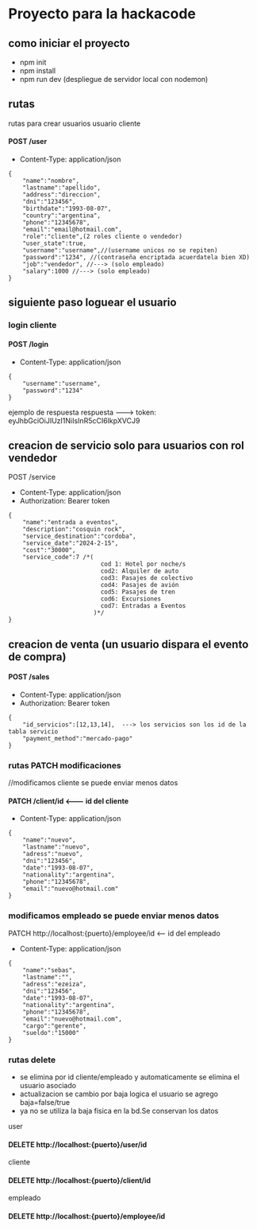 # Proyecto para la hackacode

## como iniciar el proyecto
- npm init
- npm install
- npm run dev (despliegue de servidor local con nodemon)

## rutas
rutas para crear usuarios
usuario cliente  
#### POST /user
- Content-Type: application/json
```
{   
    "name":"nombre",
    "lastname":"apellido",
    "address":"direccion",
    "dni":"123456",
    "birthdate":"1993-08-07",
    "country":"argentina",
    "phone":"12345678",
    "email":"email@hotmail.com",
    "role":"cliente",(2 roles cliente o vendedor)
    "user_state":true,
    "username":"username",//(username unicos no se repiten)
    "password":"1234", //(contraseña encriptada acuerdatela bien XD)
    "job":"vendedor", //---> (solo empleado)
    "salary":1000 //---> (solo empleado)
}
```
## siguiente paso loguear el usuario
### login cliente
#### POST /login
- Content-Type: application/json
```
{
    "username":"username",
    "password":"1234"
}
```
ejemplo de respuesta
respuesta ---> token: eyJhbGciOiJIUzI1NiIsInR5cCI6IkpXVCJ9

## creacion de servicio solo para usuarios con rol vendedor
POST /service
- Content-Type: application/json
- Authorization: Bearer token
```
{
    "name":"entrada a eventos",
    "description":"cosquin rock",
    "service_destination":"cordoba",
    "service_date":"2024-2-15",
    "cost":"30000",
    "service_code":7 /*( 
                          cod 1: Hotel por noche/s
                          cod2: Alquiler de auto 
                          cod3: Pasajes de colectivo
                          cod4: Pasajes de avión
                          cod5: Pasajes de tren
                          cod6: Excursiones
                          cod7: Entradas a Eventos
                        )*/
}
```
## creacion de venta (un usuario dispara el evento de compra)

#### POST /sales
- Content-Type: application/json
- Authorization: Bearer token
```
{
    "id_servicios":[12,13,14],  ---> los servicios son los id de la tabla servicio
    "payment_method":"mercado-pago"
}
```
### rutas PATCH modificaciones
//modificamos cliente se puede enviar menos datos
#### PATCH /client/id <--- id del cliente
- Content-Type: application/json
```
{   
    "name":"nuevo",
    "lastname":"nuevo",
    "adress":"nuevo",
    "dni":"123456",
    "date":"1993-08-07",
    "nationality":"argentina",
    "phone":"12345678",
    "email":"nuevo@hotmail.com"
}
```
### modificamos empleado se puede enviar menos datos
PATCH  http://localhost:{puerto}/employee/id <-- id del empleado
- Content-Type: application/json
```
{   
    "name":"sebas",
    "lastname":"",
    "adress":"ezeiza",
    "dni":"123456",
    "date":"1993-08-07",
    "nationality":"argentina",
    "phone":"12345678",
    "email":"nuevo@hotmail.com",
    "cargo":"gerente",
    "sueldo":"15000"
}
```
### rutas delete
- se elimina por id cliente/empleado y automaticamente se elimina el usuario asociado
- actualizacion se cambio por baja logica el usuario se agrego baja=false/true
- ya no se utiliza la baja fisica en la bd.Se conservan los datos

user
#### DELETE http://localhost:{puerto}/user/id
cliente 
#### DELETE http://localhost:{puerto}/client/id
empleado
#### DELETE http://localhost:{puerto}/employee/id
